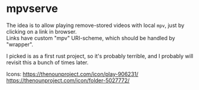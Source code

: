 # mpvserve

The idea is to allow playing remove-stored videos with local `mpv`, just by clicking on a link in browser.  
Links have custom "mpv" URI-scheme, which should be handled by "wrapper".  

I picked is as a first rust project, so it's probably terrible, and I probably will revisit this a bunch of times later.  


Icons:
https://thenounproject.com/icon/play-906231/
https://thenounproject.com/icon/folder-5027772/
